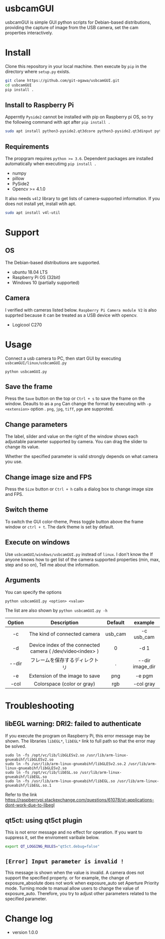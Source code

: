 usbcamGUI
=======

usbcamGUI is simple GUI python scripts for Debian-based distributions, providing the capture of image from the USB camera, set the cam properties interactively.


# Install
Clone this repository in your local machine. then execute by `pip` in the directory where `setup.py` exists.

```bash
git clone https://github.com/git-ogawa/usbcamGUI.git
cd usbcamGUI
pip install .
```

## Install to Raspberry Pi
Apperntly `Pyside2` cannot be installed with pip on Raspberry pi OS, so try the following command with apt after `pip install .`
```bash
sudo apt install python3-pyside2.qt3dcore python3-pyside2.qt3dinput python3-pyside2.qt3dlogic python3-pyside2.qt3drender python3-pyside2.qtcharts python3-pyside2.qtconcurrent python3-pyside2.qtcore python3-pyside2.qtgui python3-pyside2.qthelp python3-pyside2.qtlocation python3-pyside2.qtmultimedia python3-pyside2.qtmultimediawidgets python3-pyside2.qtnetwork python3-pyside2.qtopengl python3-pyside2.qtpositioning python3-pyside2.qtprintsupport python3-pyside2.qtqml python3-pyside2.qtquick python3-pyside2.qtquickwidgets python3-pyside2.qtscript python3-pyside2.qtscripttools python3-pyside2.qtsensors python3-pyside2.qtsql python3-pyside2.qtsvg python3-pyside2.qttest python3-pyside2.qttexttospeech python3-pyside2.qtuitools python3-pyside2.qtwebchannel python3-pyside2.qtwebsockets python3-pyside2.qtwidgets python3-pyside2.qtx11extras python3-pyside2.qtxml python3-pyside2.qtxmlpatterns python3-pyside2uic
```



## Requirements
The propgram requires `python >= 3.6`. Dependent packages are installed automatically when executimg `pip install .`

- numpy
- pillow
- PySide2
- Opencv >= 4.1.0

It also needs `v4l2` library to get lists of camera-supported information. If you does not install yet, install wtih apt.
```bash
sudo apt install v4l-util
```

# Support

## OS
The Debian-based distributions are supported.

- ubuntu 18.04 LTS
- Raspberry Pi OS (32bit)
- Windows 10 (partially supported)

## Camera
I verified with cameras listed below. `Raspberry Pi Camera module V2` is also supprted because it can be treated as a USB device with opencv.

- Logicool C270


# Usage
Connect a usb camera to PC, then start GUI by executing `usbcamGUI/linux/usbcamGUI.py`
```
python usbcamGUI.py
```

## Save the frame
Press the `Save` button on the top or `Ctrl + s` to save the frame on the window. Deaults to as a `png` Can change the format by executing with `-p <extension>` option . `png`, `jpg`, `tiff`, `pgm` are supproted.


## Change parameters
The label, silder and value on the right of the window shows each adjustable parameter supported by camera. You can drag the slider to change its value.


Whether the specified parameter is valid strongly depends on what camera you use. 


## Change image size and FPS
Press the `Size` button or `Ctrl + h` calls a dialog box to change image size and FPS.



## Switch theme
To switch the GUI color-theme, Press toggle button above the frame window or `ctrl + t`. The dark theme is set by default.



## Execute on windows
Use `usbcamGUI/windows/usbcamGUI.py` instead of `linux`. I don't know the If anyone knows how to get list of the camera supported properties (min, max, step and so on), Tell me about the information.





## Arguments

You can specify the options
```
python usbcamGUI.py <option> <value>
```

The list are also shown by `python usbcamGUI.py -h`

| Option | Description | Default | example |
| :--: | :--: | :--: | :--: |
| -c | The kind of connected camera | usb_cam | -c usb_cam |
| -d | Device index of the connected camera ( /dev/video\<index> ) | 0 | -d 1 |
| --dir | フレームを保存するディレクトリ | . | --dir image_dir |
| -e | Extension of the image to save | png | -e pgm |
| -col | Colorspace (color or gray) | rgb | -col gray |





# Troubleshooting

## libEGL warning: DRI2: failed to authenticate
If you execute the program on Raspberry Pi, this error message may be shown. The libraries `libEGL*`, `libEGL*` link to full path so that the error may be solved.
```
sudo ln -fs /opt/vc/lib/libGLESv2.so /usr/lib/arm-linux-gnueabihf/libGLESv2.so
sudo ln -fs /usr/lib/arm-linux-gnueabihf/libGLESv2.so.2 /usr/lib/arm-linux-gnueabihf/libGLESv2.so
sudo ln -fs /opt/vc/lib/libEGL.so /usr/lib/arm-linux-gnueabihf/libEGL.so
sudo ln -fs /usr/lib/arm-linux-gnueabihf/libEGL.so /usr/lib/arm-linux-gnueabihf/libEGL.so.1
```
Refer to the link https://raspberrypi.stackexchange.com/questions/61078/qt-applications-dont-work-due-to-libegl



## qt5ct: using qt5ct plugin
This is not error message and no effect for operation. If you want to suppress it, set the enviroment varibale below.
```bash
export QT_LOGGING_RULES="qt5ct.debug=false"
```

## `[Error] Input parameter is invalid !`  
This message is shown when the value is invalid. A camera does not support the specified property. or for example, the change of exposure_absolute does not work when exposure_auto set Aperture Priority mode. Turning mode to manual allow users to change the value of exposure_auto. Therefore, you try to adjust other parameters related to the specified parameter.



# Change log
- version 1.0.0